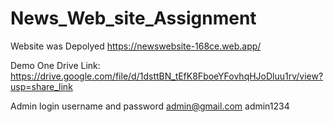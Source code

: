# News_Web_site_Assignment

Website was Depolyed
https://newswebsite-168ce.web.app/

Demo One Drive Link:
https://drive.google.com/file/d/1dsttBN_tEfK8FboeYFovhqHJoDluu1rv/view?usp=share_link

Admin login username and password
admin@gmail.com
admin1234
